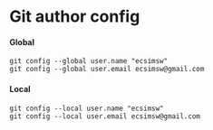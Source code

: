 # Git author config

#### Global 

```
git config --global user.name "ecsimsw"
git config --global user.email ecsimsw@gmail.com
```

#### Local

```
git config --local user.name "ecsimsw"
git config --local user.email ecsimsw@gmail.com
```
